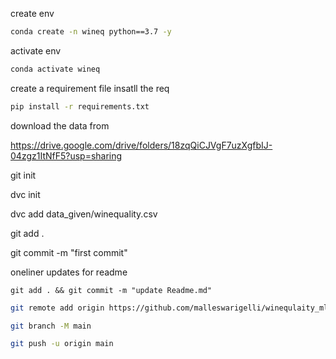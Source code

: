 
create env
```bash
conda create -n wineq python==3.7 -y
```

activate env
```bash
conda activate wineq
```

create a requirement file
insatll the req
```bash
pip install -r requirements.txt
```
download the data from

https://drive.google.com/drive/folders/18zqQiCJVgF7uzXgfbIJ-04zgz1ItNfF5?usp=sharing

git init

dvc init

dvc add data_given/winequality.csv

git add .

git commit -m "first commit"

oneliner updates for readme

```
git add . && git commit -m "update Readme.md"
```

```bash
git remote add origin https://github.com/malleswarigelli/winequlaity_mlops_dvc.git
```

```bash
git branch -M main
```

```bash
git push -u origin main
```

